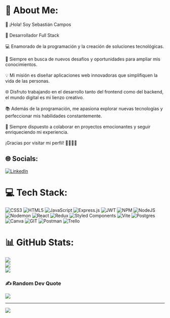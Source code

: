 # 💫 About Me:
👋 ¡Hola! Soy Sebastián Campos<br><br>🚀 Desarrollador Full Stack<br><br>💻 Enamorado de la programación y la creación de soluciones tecnológicas.<br><br>🌟 Siempre en busca de nuevos desafíos y oportunidades para ampliar mis conocimientos.<br><br>💡 Mi misión es diseñar aplicaciones web innovadoras que simplifiquen la vida de las personas.<br><br>🌐 Disfruto trabajando en el desarrollo tanto del frontend como del backend, el mundo digital es mi lienzo creativo.<br><br>📚 Además de la programación, me apasiona explorar nuevas tecnologías y perfeccionar mis habilidades constantemente.<br><br>🎯 Siempre dispuesto a colaborar en proyectos emocionantes y seguir enriqueciendo mi experiencia.<br><br>¡Gracias por visitar mi perfil! 👨‍💻🚀✨


## 🌐 Socials:
[![LinkedIn](https://img.shields.io/badge/LinkedIn-%230077B5.svg?logo=linkedin&logoColor=white)](https://linkedin.com/in/https://www.linkedin.com/in/sebasti%C3%A1n-campos/) 

# 💻 Tech Stack:
![CSS3](https://img.shields.io/badge/css3-%231572B6.svg?style=for-the-badge&logo=css3&logoColor=white) ![HTML5](https://img.shields.io/badge/html5-%23E34F26.svg?style=for-the-badge&logo=html5&logoColor=white) ![JavaScript](https://img.shields.io/badge/javascript-%23323330.svg?style=for-the-badge&logo=javascript&logoColor=%23F7DF1E) ![Express.js](https://img.shields.io/badge/express.js-%23404d59.svg?style=for-the-badge&logo=express&logoColor=%2361DAFB) ![JWT](https://img.shields.io/badge/JWT-black?style=for-the-badge&logo=JSON%20web%20tokens) ![NPM](https://img.shields.io/badge/NPM-%23CB3837.svg?style=for-the-badge&logo=npm&logoColor=white) ![NodeJS](https://img.shields.io/badge/node.js-6DA55F?style=for-the-badge&logo=node.js&logoColor=white) ![Nodemon](https://img.shields.io/badge/NODEMON-%23323330.svg?style=for-the-badge&logo=nodemon&logoColor=%BBDEAD) ![React](https://img.shields.io/badge/react-%2320232a.svg?style=for-the-badge&logo=react&logoColor=%2361DAFB) ![Redux](https://img.shields.io/badge/redux-%23593d88.svg?style=for-the-badge&logo=redux&logoColor=white) ![Styled Components](https://img.shields.io/badge/styled--components-DB7093?style=for-the-badge&logo=styled-components&logoColor=white) ![Vite](https://img.shields.io/badge/vite-%23646CFF.svg?style=for-the-badge&logo=vite&logoColor=white) ![Postgres](https://img.shields.io/badge/postgres-%23316192.svg?style=for-the-badge&logo=postgresql&logoColor=white) ![Canva](https://img.shields.io/badge/Canva-%2300C4CC.svg?style=for-the-badge&logo=Canva&logoColor=white) ![GIT](https://img.shields.io/badge/Git-fc6d26?style=for-the-badge&logo=git&logoColor=white) ![Postman](https://img.shields.io/badge/Postman-FF6C37?style=for-the-badge&logo=postman&logoColor=white) ![Trello](https://img.shields.io/badge/Trello-%23026AA7.svg?style=for-the-badge&logo=Trello&logoColor=white)
# 📊 GitHub Stats:
![](https://github-readme-stats.vercel.app/api?username=PoisonK12&theme=highcontrast&hide_border=false&include_all_commits=false&count_private=false)<br/>
![](https://github-readme-streak-stats.herokuapp.com/?user=PoisonK12&theme=highcontrast&hide_border=false)<br/>
![](https://github-readme-stats.vercel.app/api/top-langs/?username=PoisonK12&theme=highcontrast&hide_border=false&include_all_commits=false&count_private=false&layout=compact)

### ✍️ Random Dev Quote
![](https://quotes-github-readme.vercel.app/api?type=horizontal&theme=radical)

---
[![](https://visitcount.itsvg.in/api?id=PoisonK12&icon=9&color=6)](https://visitcount.itsvg.in)

<!-- Proudly created with GPRM ( https://gprm.itsvg.in ) -->
